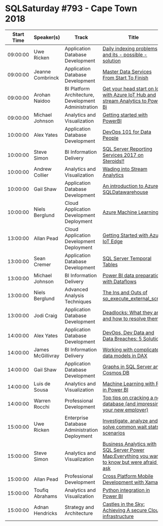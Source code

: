 # SQLSaturday #793 - Cape Town 2018
Start Time|Speaker(s)|Track|Title
---|---|---|---
09:00:00|Uwe Ricken|Application  Database Development|[Daily indexing problems and its - possible - solution](82515.md)
09:00:00|Jeanne Combrinck|Application  Database Development|[Master Data Services From Start To Finish](82689.md)
09:00:00|Arohan Naidoo|BI Platform Architecture, Development  Administration|[Get your head start on IoT with Azure IoT Hub and stream Analytics to Power Bi](84325.md)
09:00:00|Michael Johnson|Analytics and Visualization|[Getting started with PowerBI](84986.md)
10:00:00|Alex Yates|Application  Database Development|[DevOps 101 for Data People](82520.md)
10:00:00|Steve Simon|BI Information Delivery|[SQL Server Reporting Services 2017 on Steroids!!](82549.md)
10:00:00|Andrew Collier|Analytics and Visualization|[Wading into Stream Analytics](82905.md)
10:00:00|Gail Shaw|Application  Database Development|[An introduction to Azure SQLDatawarehouse](84933.md)
10:00:00|Niels Berglund|Cloud Application Development  Deployment|[Azure Machine Learning](84975.md)
13:00:00|Allan Pead|Cloud Application Development  Deployment|[Getting Started with Azure IoT Edge](82738.md)
13:00:00|Sean Cremer|Application  Database Development|[SQL Server Temporal Tables](82959.md)
13:00:00|Michael Johnson|BI Information Delivery|[Power BI data preparation with Dataflows](84918.md)
13:00:00|Niels Berglund|Advanced Analysis Techniques|[The Ins and Outs of sp_execute_external_script](84978.md)
13:00:00|Jodi Craig|Application  Database Development|[Deadlocks: What they are and how to resolve them](85100.md)
14:00:00|Alex Yates|Application  Database Development|[DevOps, Dev Data and Data Breaches: 5 Solutions](82521.md)
14:00:00|James McGillivray|BI Information Delivery|[Working with complicated data models in DAX](83435.md)
14:00:00|Gail Shaw|Application  Database Development|[Graphs in SQL Server and Cosmos DB](84934.md)
14:00:00|Luis de Sousa|Analytics and Visualization|[Machine Learning with R in Power BI](84972.md)
14:00:00|Warren Rocchi|Professional Development|[Top tips on cracking a new database (and impressing your new employer)](85041.md)
15:00:00|Uwe Ricken|Enterprise Database Administration  Deployment|[Investigate, analyze and solve common wait stats scenarios](82516.md)
15:00:00|Steve Simon|Analytics and Visualization|[Business Analytics with SQL Server  Power Map:Everything you want to know but were afraid to ask](82546.md)
15:00:00|Allan Pead|Professional Development|[Cross Platform Mobile Development with Xamarin](82740.md)
15:00:00|Toufiq Abrahams|Analytics and Visualization|[Python integration in Power BI](85444.md)
15:00:00|Adnan Hendricks|Strategy and Architecture|[Castles in the Sky: Achieving A secure Cloud infrastructure](85735.md)
